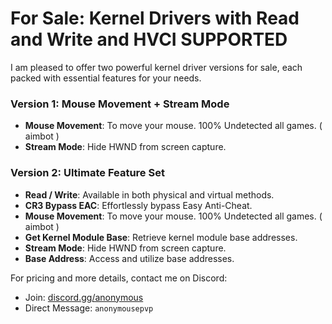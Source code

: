 # For Sale: Kernel Drivers with Read and Write and HVCI SUPPORTED

I am pleased to offer two powerful kernel driver versions for sale, each packed with essential features for your needs.

### Version 1: Mouse Movement + Stream Mode
- **Mouse Movement**: To move your mouse. 100% Undetected all games. ( aimbot ) 
- **Stream Mode**: Hide HWND from screen capture.

### Version 2: Ultimate Feature Set
- **Read / Write**: Available in both physical and virtual methods.
- **CR3 Bypass EAC**: Effortlessly bypass Easy Anti-Cheat.
- **Mouse Movement**: To move your mouse. 100% Undetected all games. ( aimbot ) 
- **Get Kernel Module Base**: Retrieve kernel module base addresses.
- **Stream Mode**: Hide HWND from screen capture.
- **Base Address**: Access and utilize base addresses.

For pricing and more details, contact me on Discord:
- Join: [discord.gg/anonymous](https://discord.gg/anonymous)
- Direct Message: `anonymousepvp`
